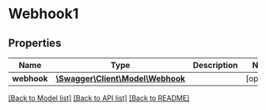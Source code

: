 # Webhook1

## Properties
Name | Type | Description | Notes
------------ | ------------- | ------------- | -------------
**webhook** | [**\Swagger\Client\Model\Webhook**](Webhook.md) |  | [optional] 

[[Back to Model list]](../README.md#documentation-for-models) [[Back to API list]](../README.md#documentation-for-api-endpoints) [[Back to README]](../README.md)


